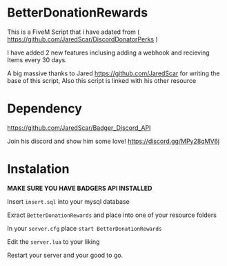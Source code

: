 # BetterDonationRewards

This is a FiveM Script that i have adated from ( https://github.com/JaredScar/DiscordDonatorPerks )


I have added 2 new features inclusing adding a webhook and recieving Items every 30 days.

A big massive thanks to Jared https://github.com/JaredScar for writing the base of this script, Also this script is linked with his other resource  
# Dependency
https://github.com/JaredScar/Badger_Discord_API

Join his discord and show him some love!
https://discord.gg/MPy28qMV6j

# Instalation 

**MAKE SURE YOU HAVE BADGERS API INSTALLED**

Insert `insert.sql` into your mysql database 

Exract `BetterDonationRewards` and place into one of your resource folders

In your `server.cfg` place `start BetterDonationRewards` 

Edit the `server.lua` to your liking

Restart your server and your good to go.
